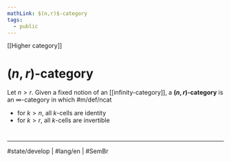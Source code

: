 ```yaml
---
mathLink: $(n,r)$-category
tags:
  - public
---
```

[[Higher category]]
# $(n,r)$-category

Let $n > r$.
Given a fixed notion of an [[infinity-category]], a **$(n,r)$-category** is an $\infty$-category in which #m/def/ncat

- for $k > n$, all $k$-cells are identity
- for $k > r$, all $k$-cells are invertible


#
---
#state/develop | #lang/en | #SemBr
